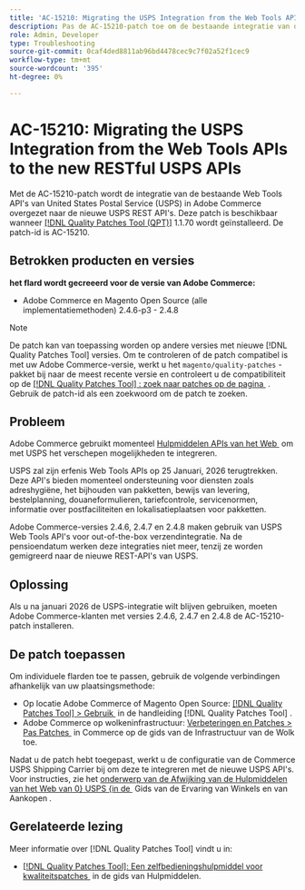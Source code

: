 ```yaml
---
title: 'AC-15210: Migrating the USPS Integration from the Web Tools APIs to the new RESTful USPS APIs'
description: Pas de AC-15210-patch toe om de bestaande integratie van de USPS Web Tools API's in Adobe Commerce over te brengen naar de nieuwe USPS REST API's.
role: Admin, Developer
type: Troubleshooting
source-git-commit: 0caf4ded8811ab96bd4478cec9c7f02a52f1cec9
workflow-type: tm+mt
source-wordcount: '395'
ht-degree: 0%

---
```



# AC-15210: Migrating the USPS Integration from the Web Tools APIs to the new RESTful USPS APIs

Met de AC-15210-patch wordt de integratie van de bestaande Web Tools API&#39;s van United States Postal Service (USPS) in Adobe Commerce overgezet naar de nieuwe USPS REST API&#39;s. Deze patch is beschikbaar wanneer [[!DNL Quality Patches Tool (QPT)]](/help/tools/quality-patches-tool/quality-patches-tool-to-self-serve-quality-patches.md) 1.1.70 wordt geïnstalleerd. De patch-id is AC-15210.

## Betrokken producten en versies

**het flard wordt gecreeerd voor de versie van Adobe Commerce:**

* Adobe Commerce en Magento Open Source (alle implementatiemethoden) 2.4.6-p3 - 2.4.8

>[!NOTE]
>
>De patch kan van toepassing worden op andere versies met nieuwe [!DNL Quality Patches Tool] versies. Om te controleren of de patch compatibel is met uw Adobe Commerce-versie, werkt u het `magento/quality-patches` -pakket bij naar de meest recente versie en controleert u de compatibiliteit op de [[!DNL Quality Patches Tool] : zoek naar patches op de pagina &#x200B;](https://experienceleague.adobe.com/tools/commerce-quality-patches/index.html?lang=nl-NL) . Gebruik de patch-id als een zoekwoord om de patch te zoeken.

## Probleem

Adobe Commerce gebruikt momenteel [&#x200B; Hulpmiddelen APIs van het Web &#x200B;](https://www.usps.com/business/web-tools-apis/#developers) om met USPS het verschepen mogelijkheden te integreren.

USPS zal zijn erfenis Web Tools APIs op 25 Januari, 2026 terugtrekken. Deze API&#39;s bieden momenteel ondersteuning voor diensten zoals adreshygiëne, het bijhouden van pakketten, bewijs van levering, bestelplanning, douaneformulieren, tariefcontrole, servicenormen, informatie over postfaciliteiten en lokalisatieplaatsen voor pakketten.

Adobe Commerce-versies 2.4.6, 2.4.7 en 2.4.8 maken gebruik van USPS Web Tools API&#39;s voor out-of-the-box verzendintegratie. Na de pensioendatum werken deze integraties niet meer, tenzij ze worden gemigreerd naar de nieuwe REST-API&#39;s van USPS.

## Oplossing

Als u na januari 2026 de USPS-integratie wilt blijven gebruiken, moeten Adobe Commerce-klanten met versies 2.4.6, 2.4.7 en 2.4.8 de AC-15210-patch installeren.

## De patch toepassen

Om individuele flarden toe te passen, gebruik de volgende verbindingen afhankelijk van uw plaatsingsmethode:

* Op locatie Adobe Commerce of Magento Open Source: [[!DNL Quality Patches Tool] > Gebruik &#x200B;](/help/tools/quality-patches-tool/usage.md) in de handleiding [!DNL Quality Patches Tool] .
* Adobe Commerce op wolkeninfrastructuur: [&#x200B; Verbeteringen en Patches > Pas Patches &#x200B;](https://experienceleague.adobe.com/docs/commerce-cloud-service/user-guide/develop/upgrade/apply-patches.html?lang=nl-NL) in Commerce op de gids van de Infrastructuur van de Wolk toe.

Nadat u de patch hebt toegepast, werkt u de configuratie van de Commerce USPS Shipping Carrier bij om deze te integreren met de nieuwe USPS API&#39;s. Voor instructies, zie het [&#x200B; onderwerp van de Afwijking van de Hulpmiddelen van het Web van 0&rbrace; USPS &lbrace;in de &#x200B;](https://experienceleague.adobe.com/nl/docs/commerce-admin/stores-sales/delivery/shipping-carriers/carriers#usps-web-tools-api-deprecation) Gids van de Ervaring van Winkels en van Aankopen *.*

## Gerelateerde lezing

Meer informatie over [!DNL Quality Patches Tool] vindt u in:

* [[!DNL Quality Patches Tool]: Een zelfbedieningshulpmiddel voor kwaliteitspatches &#x200B;](/help/tools/quality-patches-tool/quality-patches-tool-to-self-serve-quality-patches.md) in de gids van Hulpmiddelen.
